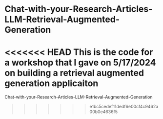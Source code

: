 # Chat-with-your-Research-Articles-LLM-Retrieval-Augmented-Generation
<<<<<<< HEAD
This is the code for a workshop that I gave on 5/17/2024 on building a retrieval augmented generation applicaiton
=======
Chat-with-your-Research-Articles-LLM-Retrieval-Augmented-Generation
>>>>>>> e1bc5cedef11dedf6e00cf4c9462a00b0e4636f5
